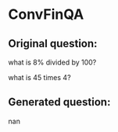 # ConvFinQA

## Original question: 
what is 8% divided by 100?

what is 45 times 4?

## Generated question: 
nan